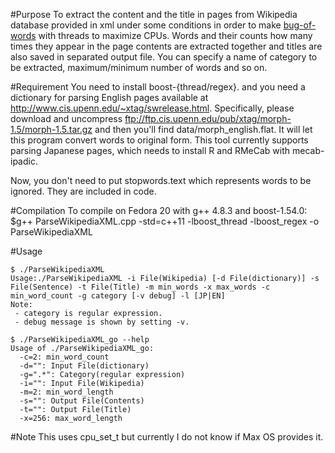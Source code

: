 #Purpose
To extract the content and the title in pages from Wikipedia database provided in xml under some conditions in order to make [bug-of-words](http://en.wikipedia.org/wiki/Bag-of-words_model) with threads to maximize CPUs.
Words and their counts how many times they appear in the page contents are extracted together and titles are also saved in separated output file.
You can specify a name of category to be extracted, maximum/minimum number of words and so on.

#Requirement
You need to install boost-{thread/regex}.
and you need a dictionary for parsing English pages available at http://www.cis.upenn.edu/~xtag/swrelease.html.
Specifically, please download and uncompress ftp://ftp.cis.upenn.edu/pub/xtag/morph-1.5/morph-1.5.tar.gz and then you'll find data/morph_english.flat.
It will let this program convert words to original form.
This tool currently supports parsing Japanese pages, which needs to install R and RMeCab with mecab-ipadic.

Now, you don't need to put stopwords.text which represents words to be ignored.
They are included in code.

#Compilation
To compile on Fedora 20 with g++ 4.8.3 and boost-1.54.0:  
$g++ ParseWikipediaXML.cpp -std=c++11 -lboost_thread -lboost_regex -o ParseWikipediaXML

#Usage

```cpp:cpp
$ ./ParseWikipediaXML
Usage:./ParseWikipediaXML -i File(Wikipedia) [-d File(dictionary)] -s File(Sentence) -t File(Title) -m min_words -x max_words -c min_word_count -g category [-v debug] -l [JP|EN] 
Note:
 - category is regular expression.
 - debug message is shown by setting -v.
```

```go:go
$ ./ParseWikipediaXML_go --help
Usage of ./ParseWikipediaXML_go:
  -c=2: min_word_count
  -d="": Input File(dictionary)
  -g=".*": Category(regular expression)
  -i="": Input File(Wikipedia)
  -m=2: min_word_length
  -s="": Output File(Contents)
  -t="": Output File(Title)
  -x=256: max_word_length
```

#Note
This uses cpu_set_t but currently I do not know if Max OS provides it.

